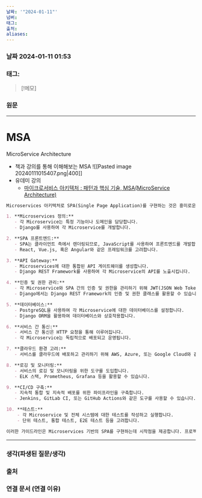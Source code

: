 ```yaml
---
날짜: '"2024-01-11"'
넘버: 
태그: 
출처: 
aliases:
---
```

### 날짜  2024-01-11 01:53

### 태그:

>[!메모]
>

### 원문
---
# MSA
MicroService Architecture
- 책과 강의를 통해 이해해보는 MSA
	![[Pasted image 20240111015407.png|400]]
- 유데미 강의
	- [마이크로서비스 아키텍처 : 패턴과 핵심 기술, MSA(MicroService Architecture)](https://woongjindemo.udemy.com/course/codepressomsa/)
```markdown
Microservices 아키텍처로 SPA(Single Page Application)를 구현하는 것은 흥미로운 프로젝트입니다. 아래는 Django, JavaScript, PostgreSQL을 사용하여 Microservices 아키텍처를 구현하는 간단한 가이드라인입니다:

1. **Microservices 정의:**
   - 각 Microservice는 특정 기능이나 도메인을 담당합니다.
   - Django를 사용하여 각 Microservice를 개발합니다.

2. **SPA 프론트엔드:**
   - SPA는 클라이언트 측에서 렌더링되므로, JavaScript를 사용하여 프론트엔드를 개발합니다.
   - React, Vue.js, 혹은 Angular와 같은 프레임워크를 고려합니다.

3. **API Gateway:**
   - Microservices에 대한 통합된 API 게이트웨이를 생성합니다.
   - Django REST Framework를 사용하여 각 Microservice의 API를 노출시킵니다.

4. **인증 및 권한 관리:**
   - 각 Microservice와 SPA 간의 인증 및 권한을 관리하기 위해 JWT(JSON Web Tokens) 또는 OAuth2와 같은 인증 시스템을 구현합니다.
   - Django에서는 Django REST Framework의 인증 및 권한 클래스를 활용할 수 있습니다.

5. **데이터베이스:**
   - PostgreSQL을 사용하여 각 Microservice에 대한 데이터베이스를 설정합니다.
   - Django ORM을 활용하여 데이터베이스와 상호작용합니다.

6. **서비스 간 통신:**
   - 서비스 간 통신은 HTTP 요청을 통해 이루어집니다.
   - 각 Microservice는 독립적으로 배포되고 운영됩니다.

7. **클라우드 환경 고려:**
   - 서비스를 클라우드에 배포하고 관리하기 위해 AWS, Azure, 또는 Google Cloud와 같은 클라우드 서비스를 고려합니다.

8. **로깅 및 모니터링:**
   - 서비스의 로깅 및 모니터링을 위한 도구를 도입합니다.
   - ELK 스택, Prometheus, Grafana 등을 활용할 수 있습니다.

9. **CI/CD 구축:**
   - 지속적 통합 및 지속적 배포를 위한 파이프라인을 구축합니다.
   - Jenkins, GitLab CI, 또는 GitHub Actions와 같은 도구를 사용할 수 있습니다.

10. **테스트:**
    - 각 Microservice 및 전체 시스템에 대한 테스트를 작성하고 실행합니다.
    - 단위 테스트, 통합 테스트, E2E 테스트 등을 고려합니다.

이러한 가이드라인은 Microservices 기반의 SPA를 구현하는데 시작점을 제공합니다. 프로젝트의 복잡성과 요구사항에 따라 세부 사항은 조정될 수 있습니다.
```
---
### 생각(파생된 질문/생각)

### 출처

### 연결 문서 (연결 이유)
